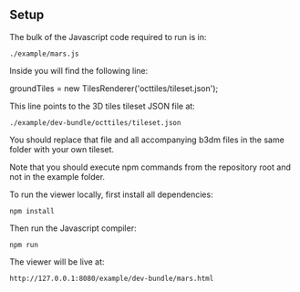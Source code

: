 ## Setup

The bulk of the Javascript code required to run is in:

```
./example/mars.js
```

Inside you will find the following line:

groundTiles = new TilesRenderer('octtiles/tileset.json');

This line points to the 3D tiles tileset JSON file at:

```
./example/dev-bundle/octtiles/tileset.json
```

You should replace that file and all accompanying b3dm files in the same folder with your own tileset.

Note that you should execute npm commands from the repository root and not in the example folder.

To run the viewer locally, first install all dependencies:

```
npm install
```

Then run the Javascript compiler:

```
npm run
```

The viewer will be live at:

```
http://127.0.0.1:8080/example/dev-bundle/mars.html
```

